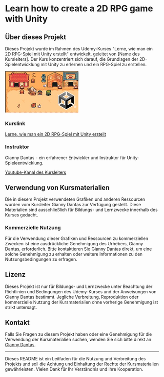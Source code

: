 # Learn how to create a 2D RPG game with Unity

## Über dieses Projekt

Dieses Projekt wurde im Rahmen des Udemy-Kurses "Lerne, wie man ein 2D RPG-Spiel mit Unity erstellt" entwickelt, geleitet von [Name des Kursleiters]. Der Kurs konzentriert sich darauf, die Grundlagen der 2D-Spielentwicklung mit Unity zu erlernen und ein RPG-Spiel zu erstellen.

![Alternativer Text](CoursePIC.jpg)

### Kurslink

[Lerne, wie man ein 2D RPG-Spiel mit Unity erstellt](https://www.udemy.com/course/learn-how-to-create-a-2d-rpg-game-with-unity/)

### Instruktor

Gianny Dantas - ein erfahrener Entwickler und Instruktor für Unity-Spieleentwicklung.

[Youtube-Kanal des Kursleiters](https://www.youtube.com/channel/UCvEAy4KqYvUT7VYDmAObwUA)

## Verwendung von Kursmaterialien

Die in diesem Projekt verwendeten Grafiken und anderen Ressourcen wurden vom Kursleiter Gianny Dantas zur Verfügung gestellt. Diese Materialien sind ausschließlich für Bildungs- und Lernzwecke innerhalb des Kurses gedacht.

### Kommerzielle Nutzung

Für die Verwendung dieser Grafiken und Ressourcen zu kommerziellen Zwecken ist eine ausdrückliche Genehmigung des Urhebers, Gianny Dantas, erforderlich. Bitte kontaktieren Sie Gianny Dantas direkt, um eine solche Genehmigung zu erhalten oder weitere Informationen zu den Nutzungsbedingungen zu erfragen.

## Lizenz

Dieses Projekt ist nur für Bildungs- und Lernzwecke unter Beachtung der Richtlinien und Bedingungen des Udemy-Kurses und der Anweisungen von Gianny Dantas bestimmt. Jegliche Verbreitung, Reproduktion oder kommerzielle Nutzung der Kursmaterialien ohne vorherige Genehmigung ist strikt untersagt.

## Kontakt

Falls Sie Fragen zu diesem Projekt haben oder eine Genehmigung für die Verwendung der Kursmaterialien suchen, wenden Sie sich bitte direkt an [Gianny Dantas](https://www.linkedin.com/in/gianny-dantas).

---

Dieses README ist ein Leitfaden für die Nutzung und Verbreitung des Projekts und soll die Achtung und Einhaltung der Rechte der Kursmaterialien gewährleisten. Vielen Dank für Ihr Verständnis und Ihre Kooperation.
